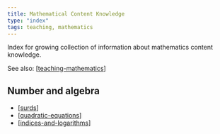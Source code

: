 ```yaml
---
title: Mathematical Content Knowledge
type: "index"
tags: teaching, mathematics
---
```


Index for growing collection of information about mathematics content knowledge.

See also: [[teaching-mathematics]]

## Number and algebra

- [[surds]]
- [[quadratic-equations]]
- [[indices-and-logarithms]]

[//begin]: # "Autogenerated link references for markdown compatibility"
[teaching-mathematics]: ../teaching-mathematics "Teaching Mathematics"
[surds]: surds "Surds - mathematical content knowledge"
[quadratic-equations]: quadratic-equations "Quadratic equations"
[indices-and-logarithms]: indices-and-logarithms "Indices and logarithms"
[//end]: # "Autogenerated link references"